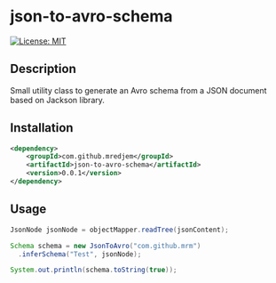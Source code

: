 # json-to-avro-schema

[![License: MIT](https://img.shields.io/badge/License-MIT-yellow.svg)](https://opensource.org/licenses/MIT)

## Description

Small utility class to generate an Avro schema from a JSON document based on Jackson library.

## Installation

```xml
<dependency>
	<groupId>com.github.mredjem</groupId>
	<artifactId>json-to-avro-schema</artifactId>
	<version>0.0.1</version>
</dependency>
```

## Usage

```java
JsonNode jsonNode = objectMapper.readTree(jsonContent);

Schema schema = new JsonToAvro("com.github.mrm")
  .inferSchema("Test", jsonNode);

System.out.println(schema.toString(true));
```
